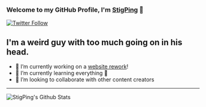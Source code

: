 ### Welcome to my GitHub Profile, I'm [StigPing][website] 👋

[![Twitter Follow](https://img.shields.io/twitter/follow/stigping?color=1DA1F2&logo=twitter&style=for-the-badge)](https://twitter.com/intent/follow?original_referer=https%3A%2F%2Fgithub.com%2Fstigping&screen_name=stigping)

## I'm a weird guy with too much going on in his head.

- 🔭 I’m currently working on a [website rework][website]!
- 🌱 I’m currently learning everything 🤣
- 👯 I’m looking to collaborate with other content creators

---

<img align="left" alt="StigPing's Github Stats" src="https://github-readme-stats.vercel.app/api?username=stigping&show_icons=true&hide_border=true" />

[website]: https://flamewatergaming.com
[twitter]: https://twitter.com/stigping
[youtube]: https://youtube.com/c/SPING
[instagram]: https://instagram.com/stigping
[linkedin]: https://linkedin.com/in/stigping